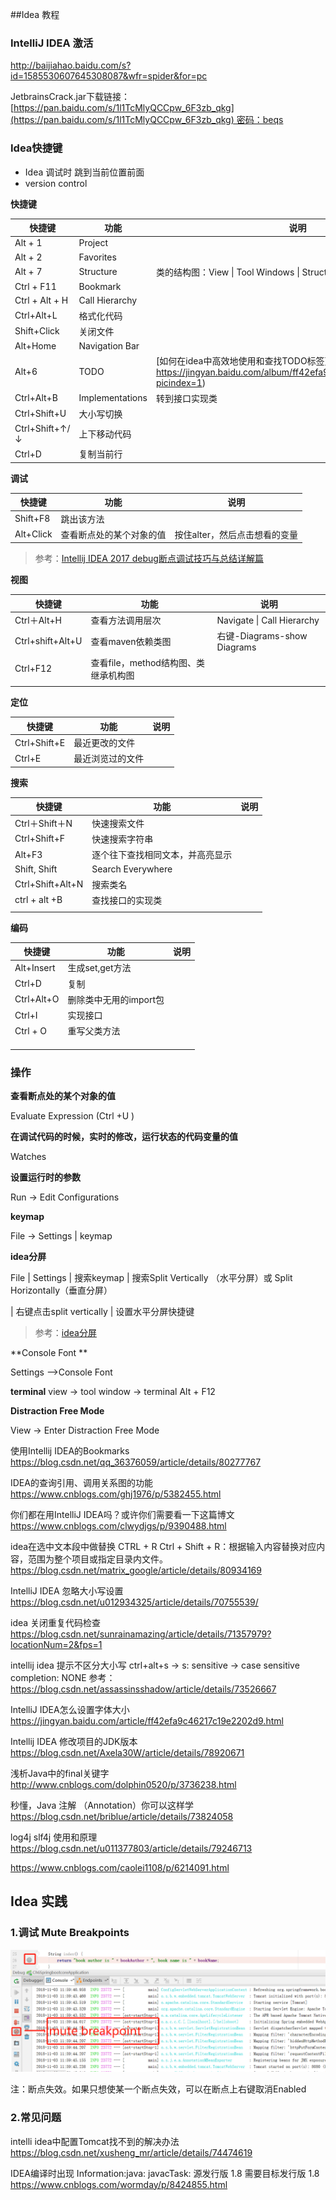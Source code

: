 ##Idea 教程

### IntelliJ IDEA 激活

http://baijiahao.baidu.com/s?id=1585530607645308087&wfr=spider&for=pc

JetbrainsCrack.jar下载链接：[https://pan.baidu.com/s/1l1TcMlyQCCpw_6F3zb_qkg](https://pan.baidu.com/s/1l1TcMlyQCCpw_6F3zb_qkg) 密码：beqs



###  Idea快捷键

- Idea 调试时 跳到当前位置前面
- version control



**快捷键**

| 快捷键            | 功能              | 说明                                       |
| -------------- | --------------- | ---------------------------------------- |
| Alt + 1        | Project         |                                          |
| Alt + 2        | Favorites       |                                          |
| Alt + 7        | Structure       | 类的结构图：View \| Tool Windows \| Structure  |
| Ctrl + F11     | Bookmark        |                                          |
| Ctrl + Alt + H | Call Hierarchy  |                                          |
| Ctrl+Alt+L     | 格式化代码           |                                          |
| Shift+Click    | 关闭文件            |                                          |
| Alt+Home       | Navigation Bar  |                                          |
| Alt+6          | TODO            | [如何在idea中高效地使用和查找TODO标签](<br/>https://jingyan.baidu.com/album/ff42efa9c25811c19e2202ef.html?picindex=1) |
| Ctrl+Alt+B     | Implementations | 转到接口实现类                                  |
| Ctrl+Shift+U   | 大小写切换           |                                          |
| Ctrl+Shift+↑/↓ | 上下移动代码          |                                          |
| Ctrl+D         | 复制当前行           |                                          |







**调试**

| 快捷键       | 功能           | 说明                |
| --------- | ------------ | ----------------- |
| Shift+F8  | 跳出该方法        |                   |
| Alt+Click | 查看断点处的某个对象的值 | 按住alter，然后点击想看的变量 |

> 参考：[Intellij IDEA 2017 debug断点调试技巧与总结详解篇](https://blog.csdn.net/qq_27093465/article/details/64124330)



**视图**

| 快捷键              | 功能                      | 说明                         |
| ---------------- | ----------------------- | -------------------------- |
| Ctrl＋Alt+H       | 查看方法调用层次                | Navigate \| Call Hierarchy |
| Ctrl+shift+Alt+U | 查看maven依赖类图             | 右键-Diagrams-show Diagrams  |
| Ctrl+F12         | 查看file，method结构图、类继承机构图 |                            |
|                  |                         |                            |



**定位**

| 快捷键          | 功能       | 说明   |
| ------------ | -------- | ---- |
| Ctrl+Shift+E | 最近更改的文件  |      |
| Ctrl+E       | 最近浏览过的文件 |      |




**搜索** 

| 快捷键              | 功能                | 说明   |
| ---------------- | ----------------- | ---- |
| Ctrl＋Shift＋N     | 快速搜索文件            |      |
| Ctrl+Shift+F     | 快速搜索字符串           |      |
| Alt+F3           | 逐个往下查找相同文本，并高亮显示  |      |
| Shift, Shift     | Search Everywhere |      |
| Ctrl+Shift+Alt+N | 搜索类名              |      |
| ctrl + alt +B    | 查找接口的实现类          |      |
|                  |                   |      |



**编码**

| 快捷键     | 功能                   | 说明 |
| ---------- | ---------------------- | ---- |
| Alt+Insert | 生成set,get方法        |      |
| Ctrl+D     | 复制                   |      |
| Ctrl+Alt+O | 删除类中无用的import包 |      |
| Ctrl+I     | 实现接口               |      |
| Ctrl + O   | 重写父类方法           |      |
|            |                        |      |
|            |                        |      |
|            |                        |      |





### 操作

**查看断点处的某个对象的值**

Evaluate Expression (Ctrl +U )

**在调试代码的时候，实时的修改，运行状态的代码变量的值**

Watches

**设置运行时的参数**

Run → Edit Configurations

**keymap**

File → Settings |  keymap

**idea分屏**

File | Settings | 搜索keymap | 搜索Split Vertically （水平分屏）或 Split Horizontally（垂直分屏）

| 右键点击split vertically | 设置水平分屏快捷键

> 参考：[idea分屏](https://blog.csdn.net/sinat_32034679/article/details/72621671)

**Console Font **

Settings —>Console Font

**terminal**
view → tool window → terminal
Alt + F12

**Distraction Free Mode**

View → Enter Distraction Free Mode



使用Intellij IDEA的Bookmarks
https://blog.csdn.net/qq_36376059/article/details/80277767

IDEA的查询引用、调用关系图的功能
https://www.cnblogs.com/ghj1976/p/5382455.html

你们都在用IntelliJ IDEA吗？或许你们需要看一下这篇博文
https://www.cnblogs.com/clwydjgs/p/9390488.html

idea在选中文本段中做替换 CTRL + R
Ctrl + Shift + R：根据输入内容替换对应内容，范围为整个项目或指定目录内文件。
https://blog.csdn.net/matrix_google/article/details/80934169

IntelliJ IDEA 忽略大小写设置
https://blog.csdn.net/u012934325/article/details/70755539/

idea 关闭重复代码检查
https://blog.csdn.net/sunrainamazing/article/details/71357979?locationNum=2&fps=1

intellij idea 提示不区分大小写
ctrl+alt+s →  s: sensitive →  case sensitive completion: NONE
参考：https://blog.csdn.net/assassinsshadow/article/details/73526667

IntelliJ IDEA怎么设置字体大小
https://jingyan.baidu.com/article/ff42efa9c46217c19e2202d9.html

Intellij IDEA 修改项目的JDK版本
https://blog.csdn.net/Axela30W/article/details/78920671





浅析Java中的final关键字
http://www.cnblogs.com/dolphin0520/p/3736238.html

秒懂，Java 注解 （Annotation）你可以这样学
https://blog.csdn.net/briblue/article/details/73824058

log4j slf4j 使用和原理
https://blog.csdn.net/u011377803/article/details/79246713


https://www.cnblogs.com/caolei1108/p/6214091.html



## Idea 实践

### 1.调试 Mute Breakpoints

![mute breakpoint](https://github.com/lennywang/Img/raw/master/mutebreakpoint.png)

注：断点失效。如果只想使某一个断点失效，可以在断点上右键取消Enabled

### 2.常见问题

intelli idea中配置Tomcat找不到的解决办法
https://blog.csdn.net/xusheng_mr/article/details/74474619

IDEA编译时出现 Information:java: javacTask: 源发行版 1.8 需要目标发行版 1.8
https://www.cnblogs.com/wormday/p/8424855.html

